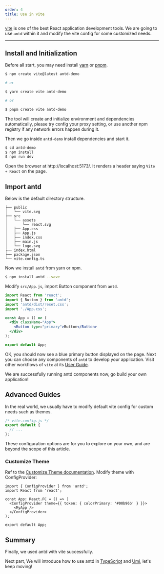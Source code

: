 ```yaml
---
order: 4
title: Use in vite
---
```


[vite](https://vitejs.dev/) is one of the best React application development tools. We are going to use `antd` within it and modify the vite config for some customized needs.

---

## Install and Initialization

Before all start, you may need install [yarn](https://github.com/yarnpkg/yarn/) or [pnpm](https://pnpm.io/).

```bash
$ npm create vite@latest antd-demo

# or

$ yarn create vite antd-demo

# or

$ pnpm create vite antd-demo
```

The tool will create and initialize environment and dependencies automatically, please try config your proxy setting, or use another npm registry if any network errors happen during it.

Then we go inside `antd-demo` install dependencies and start it.

```bash
$ cd antd-demo
$ npm install
$ npm run dev
```

Open the browser at http://localhost:5173/. It renders a header saying `Vite + React` on the page.

## Import antd

Below is the default directory structure.

```
├── public
│   └── vite.svg
├── src
│   └── assets
│       └── react.svg
│   ├── App.css
│   ├── App.js
│   ├── index.css
│   ├── main.js
│   └── logo.svg
├── index.html
├── package.json
└── vite.config.ts
```

Now we install `antd` from yarn or npm.

```bash
$ npm install antd --save
```

Modify `src/App.js`, import Button component from `antd`.

```jsx
import React from 'react';
import { Button } from 'antd';
import 'antd/dist/reset.css';
import './App.css';

const App = () => (
  <div className="App">
    <Button type="primary">Button</Button>
  </div>
);

export default App;
```

OK, you should now see a blue primary button displayed on the page. Next you can choose any components of `antd` to develop your application. Visit other workflows of `vite` at its [User Guide](https://vitejs.dev/).

We are successfully running antd components now, go build your own application!

## Advanced Guides

In the real world, we usually have to modify default vite config for custom needs such as themes.

```js
/* vite.config.js */
export default {
  // ...
};
```

These configuration options are for you to explore on your own, and are beyond the scope of this article.

### Customize Theme

Ref to the [Customize Theme documentation](/docs/react/customize-theme). Modify theme with ConfigProvider:

```tsx
import { ConfigProvider } from 'antd';
import React from 'react';

const App: React.FC = () => (
  <ConfigProvider theme={{ token: { colorPrimary: '#00b96b' } }}>
    <MyApp />
  </ConfigProvider>
);

export default App;
```

## Summary

Finally, we used antd with vite successfully.

Next part, We will introduce how to use antd in [TypeScript](/docs/react/use-in-typescript) and [Umi](/docs/react/practical-projects), let's keep moving!

